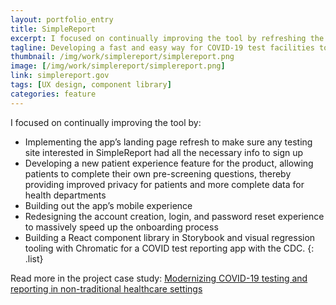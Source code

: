 ```yaml
---
layout: portfolio_entry
title: SimpleReport
excerpt: I focused on continually improving the tool by refreshing the landing site, making sign-up easier, building out the mobile patient experience, and implementing a React component library in Storybook and visual regression tooling.
tagline: Developing a fast and easy way for COVID-19 test facilities to report results to public health departments.
thumbnail: /img/work/simplereport/simplereport.png
image: [/img/work/simplereport/simplereport.png]
link: simplereport.gov
tags: [UX design, component library]
categories: feature
---
```


I focused on continually improving the tool by:

- Implementing the app’s landing page refresh to make sure any testing site interested in SimpleReport had all the necessary info to sign up
- Developing a new patient experience feature for the product, allowing patients to complete their own pre-screening questions, thereby providing improved privacy for patients and more complete data for health departments
- Building out the app’s mobile experience
- Redesigning the account creation, login, and password reset experience to massively speed up the onboarding process
- Building a React component library in Storybook and visual regression tooling with Chromatic for a COVID test reporting app with the CDC.
{: .list}

Read more in the project case study: [Modernizing COVID-19 testing and reporting in non-traditional healthcare settings](https://skylight.digital/work/experience/cdc-simplereport/)

